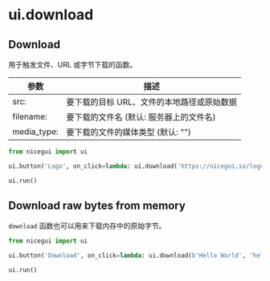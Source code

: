 # ui.download

## Download

用于触发文件、URL 或字节下载的函数。

|  参数 | 描述 |
| --- | --- |
| src: |  要下载的目标 URL、文件的本地路径或原始数据 |
| filename: | 要下载的文件名 (默认: 服务器上的文件名) |
| media_type: | 要下载的文件的媒体类型 (默认: "") |

```python
from nicegui import ui

ui.button('Logo', on_click=lambda: ui.download('https://nicegui.io/logo.png'))

ui.run()
```

## Download raw bytes from memory

`download` 函数也可以用来下载内存中的原始字节。

```python
from nicegui import ui

ui.button('Download', on_click=lambda: ui.download(b'Hello World', 'hello.txt'))

ui.run()
```
